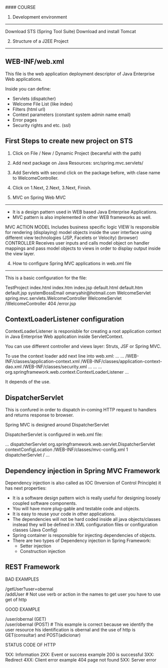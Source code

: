 #### COURSE


1. Development environment
--------------------------

Download STS (Spring Tool Suite)
Download and install Tomcat

2. Structure of a J2EE Project
------------------------------

## WEB-INF/web.xml 

This file is the web application deployment descriptor of Java Enterprise Web applications.

Inside you can define:
- Servlets (dispatcher)
- Welcome File List (like index)
- Filters (html url)
- Context parameters (constant system admin name email)
- Error pages 
- Security rights and etc. (ssl)


## First Steps to create new project on STS

1. Click on File / New / Dynamic Project (becareful with the path)
2. Add next package on Java Resources:
    src/spring.mvc.servlets/
3. Add Servlets with second click on the package before, with clase name to WelcomeController.
4. Click on 1.Next, 2.Next, 3.Next, Finish.
    

3. MVC on Spring Web MVC
------------------------
- It is a design pattern used in WEB based Java Enterprise Applications.
- MVC pattern is also implemented in other WEB frameworks as well.

MVC         ACTION
MODEL       Includes business specific logic
VIEW        Is responsible for rendering (displaying) model objects 
            inside the user interface using different view technologies
            (JSP, Facelets or Velocity) (browser)
CONTROLLER  Receives user inputs and calls model object on handler mappings 
            and pass model objects to views in order to display output inside 
            the view layer.


4. How to configure Spring MVC applications in web.xml file
-----------------------------------------------------------

This is a basic configuration for the file:

<?xml version="1.0" encoding="UTF-8"?>
<web-app xmlns:xsi="http://www.w3.org/2001/XMLSchema-instance" xmlns="http://xmlns.jcp.org/xml/ns/javaee" xsi:schemaLocation="http://xmlns.jcp.org/xml/ns/javaee http://xmlns.jcp.org/xml/ns/javaee/web-app_3_1.xsd" id="WebApp_ID" version="3.1">
  <display-name>TestProject</display-name>
  <welcome-file-list>
    <welcome-file>index.html</welcome-file>
    <welcome-file>index.htm</welcome-file>
    <welcome-file>index.jsp</welcome-file>
    <welcome-file>default.html</welcome-file>
    <welcome-file>default.htm</welcome-file>
    <welcome-file>default.jsp</welcome-file>
  </welcome-file-list>
  <context-param>
    <param-name>systemBossEmail</param-name>
    <param-value>omaryahir@hotmail.com</param-value>
  </context-param>
  <servlet>
    <servlet-name>WelcomeServlet</servlet-name>
    <servlet-class>spring.mvc.servlets.WelcomeController</servlet-class>
  </servlet>
  <servlet-mapping>
    <servlet-name>WelcomeServlet</servlet-name>
    <url-pattern>/WelcomeController</url-pattern>
  </servlet-mapping>
<!--   <filter>
    <filter-name>UrlFilter</filter-name>
    <filter-class></filter-class>
  </filter>
  <filter-mapping>
    <filter-name>UrlFilter</filter-name>
    <url-pattern>/user/*</url-pattern>
  </filter-mapping> -->
  <error-page>
    <error-code>404</error-code> <!-- page not found -->
    <location>
        /error.jsp
    </location>
  </error-page>
</web-app>



ContextLoaderListener configuration
-----------------------------------

ContextLoaderListener is responisble for creating a root application context
in Java Enterprise Web application inside ServletContext.

You can use different controller and views layer: Struts, JSF or Spring MVC.

To use the context loader add next line into web.xml:
<context-param>
    ...
    <param-value>
        ...
        /WEB-INF/classes/application-context.xml
        /WEB-INF/classes/application-context-dao.xml
        /WEB-INF/classes/security.xml
        ...
    </param-value>
    ...
</context-param>
<listener>
    ...
    <listener-class>org.springframework.web.context.ContextLoaderListener</listener-class>
    ...
</listener>


It depends of the use.



DispatcherServlet
-----------------
This is confured in order to dispatch in-coming HTTP request to handlers and returns 
response to browser.

Spring MVC is designed around DispatcherServlet

DispatcherServlet is configured in web.xml file:

...
</filter-mapping>
<servlet>
    <servlet-name>dispatcherServlet</servlet-name>
    <servlet-class>org.springframework.web.servlet.DispatcherServlet</servlet-class>
    <init-param>
        <param-name>contextConfigLocation</param-name>
        <param-value>/WEB-INF/classes/mvc-config.xml</param-value>
    </init-param>
    <load-on-startup>1</load-on-starup>
</servlet>
<servlet-mapping>
    <servlet-name>dispatcherServlet</servlet-name>
    <url-parttern>/</url-pattern>
</servlet-mapping>
<error-page>
...


Dependency injection in Spring MVC Framework
--------------------------------------------

Dependency injection is also called as IOC (Inversion of Control Principle) it has next properties:
- It is a software design pattern wich is really useful for designing loosely coupled software components.
- You will have more plug-gable and testable code and objects.
- It is easy to reuse your code in other applications.
- The dependencies will not be hard coded inside all java objects/classes instead they will be defined in XML configuration files or configuration classes (Java Config)
- Spring container is responsible for injecting dependencies of objects.
- There are two types of Dependency injection in Spring Framework:
    - Setter injection
    - Construction injection



REST Framework
--------------

BAD EXAMPLES

/getUser?user=obernal       
/addUser                    # Not use verb or action in the names
                                to get user you have to use get of http

GOOD EXAMPLE

/user/obernal  (GET)        
/user/obernal  (POST)       # This example is correct because we identify the 
                              user resource his identification is obernal and 
                              the use of http is GET(consultar) and POST(adicionar)

STATUS CODE OF HTTP

1XX: Information
2XX: Event or success   example 200 is successful
3XX: Redirect
4XX: Client error       example 404 page not found
5XX: Server error


